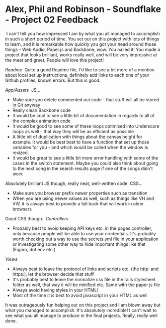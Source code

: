 # Alex, Phil and Robinson - Soundflake - Project 02 Feedback
​
I can't tell you how impressed I am by what you all managed to accomplish in such a short period of time. You set out on this project with lots of things to learn, and it is remarkable how quickly you got your head around those things - Web Audio, Paper.js and Backbone, wow.  You nailed it! You made a project that looks brilliant, works really well, and will be very impressive at the meet and greet. People will love this project!

_Readme_
​
Quite a good Readme file, I'd like to see a bit more of a mention about local set up instructions, definitely add links to each one of your Github profiles, known errors.  But this is good.

_App/Assets_
​
JS...

- Make sure you delete commented out code - that stuff will all be stored in Git anyway
- Really clean Backbone code
- It would be cool to see a little bit of documentation in regards to all of the complex animation code
- It would be good to see some of these loops optimised into Underscore loops as well - that way they will be as efficient as possible
- A little bit of duplication with things about the canvas height for example. It would be best best to have a function that set up those variables for you - and which would be called when the window is resized.
- It would be great to see a little bit more error handling with some of the cases in the switch statement. Maybe you could also think about going to the next song in the search results page if one of the songs didn't work

Absolutely brilliant JS though, really neat, well-written code.
​
CSS...

- Make sure you browser prefix newer properties such as transition
- When you are using newer values as well, such as things like VH and VW, it is always best to provide a fall back that will work in older browsers

Good CSS though.
​
_Controllers_
​
- Probably best to avoid keeping API keys etc. in the pages controller, only because people will be able to use your credentials. It's probably worth checking out a way to use the secrets.yml file in your application or investigating some other way to hide important things like that (Figaro, dot env etc.)

_Views_
​
- Always best to leave the protocol of links and scripts etc. (the http: and https:), let the browser decide that stuff
- It's probably best to leave the normalize css file in the rails stylesheet folder as well, that way it will be minified etc. Same with the paper js file
- Always avoid having styles in your HTML!
- ​Most of the time it is best to avoid javascript in your HTML as well


It was outrageously fun helping out on this project and I am blown away but what you managed to accomplish.  It's absolutely incredible! I can't wait to see what you all manage to produce in the final projects.  Really, really well done.
